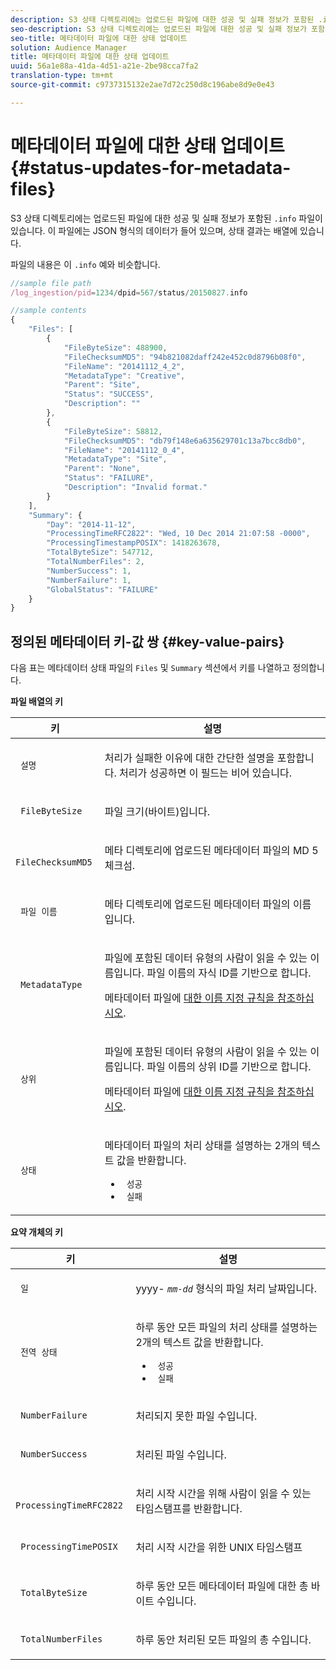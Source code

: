```yaml
---
description: S3 상태 디렉토리에는 업로드된 파일에 대한 성공 및 실패 정보가 포함된 .info 파일이 있습니다. 이 파일에는 JSON 형식의 데이터가 들어 있으며, 상태 결과는 배열에 있습니다.
seo-description: S3 상태 디렉토리에는 업로드된 파일에 대한 성공 및 실패 정보가 포함된 .info 파일이 있습니다. 이 파일에는 JSON 형식의 데이터가 들어 있으며, 상태 결과는 배열에 있습니다.
seo-title: 메타데이터 파일에 대한 상태 업데이트
solution: Audience Manager
title: 메타데이터 파일에 대한 상태 업데이트
uuid: 56a1e88a-41da-4d51-a21e-2be98cca7fa2
translation-type: tm+mt
source-git-commit: c9737315132e2ae7d72c250d8c196abe8d9e0e43

---
```



# 메타데이터 파일에 대한 상태 업데이트{#status-updates-for-metadata-files}

S3 상태 디렉토리에는 업로드된 파일에 대한 성공 및 실패 정보가 포함된 `.info` 파일이 있습니다. 이 파일에는 JSON 형식의 데이터가 들어 있으며, 상태 결과는 배열에 있습니다.

파일의 내용은 이 `.info` 예와 비슷합니다.

```js
//sample file path
/log_ingestion/pid=1234/dpid=567/status/20150827.info

//sample contents
{
    "Files": [
        {
            "FileByteSize": 488900,
            "FileChecksumMD5": "94b821082daff242e452c0d8796b08f0",
            "FileName": "20141112_4_2",
            "MetadataType": "Creative",
            "Parent": "Site",
            "Status": "SUCCESS",
            "Description": ""
        },
        {
            "FileByteSize": 58812,
            "FileChecksumMD5": "db79f148e6a635629701c13a7bcc8db0",
            "FileName": "20141112_0_4",
            "MetadataType": "Site",
            "Parent": "None",
            "Status": "FAILURE",
            "Description": "Invalid format."
        }
    ],
    "Summary": {
        "Day": "2014-11-12",
        "ProcessingTimeRFC2822": "Wed, 10 Dec 2014 21:07:58 -0000",
        "ProcessingTimestampPOSIX": 1418263678,
        "TotalByteSize": 547712,
        "TotalNumberFiles": 2,
        "NumberSuccess": 1,
        "NumberFailure": 1,
        "GlobalStatus": "FAILURE"
    }
}
```

## 정의된 메타데이터 키-값 쌍 {#key-value-pairs}

다음 표는 메타데이터 상태 파일의 `Files` 및 `Summary` 섹션에서 키를 나열하고 정의합니다.

**파일 배열의 키**

<table id="table_BF23C032FEFA446282E9364E85BE8C9F"> 
 <thead> 
  <tr> 
   <th colname="col1" class="entry"> 키 </th> 
   <th colname="col2" class="entry"> 설명 </th> 
  </tr> 
 </thead>
 <tbody> 
  <tr> 
   <td colname="col1"> <p> <code> 설명</code> </p> </td> 
   <td colname="col2"> <p>처리가 실패한 이유에 대한 간단한 설명을 포함합니다. 처리가 성공하면 이 필드는 비어 있습니다. </p> </td> 
  </tr> 
  <tr> 
   <td colname="col1"> <p> <code> FileByteSize</code> </p> </td> 
   <td colname="col2"> <p>파일 크기(바이트)입니다. </p> </td> 
  </tr> 
  <tr> 
   <td colname="col1"> <p> <code> FileChecksumMD5</code> </p> </td> 
   <td colname="col2"> <p>메타 <code></code> 디렉토리에 업로드된 메타데이터 파일의 MD 5 체크섬. </p> </td> 
  </tr> 
  <tr> 
   <td colname="col1"> <p> <code> 파일 이름</code> </p> </td> 
   <td colname="col2"> <p>메타 <code></code> 디렉토리에 업로드된 메타데이터 파일의 이름입니다. </p> </td> 
  </tr> 
  <tr> 
   <td colname="col1"> <p> <code> MetadataType</code> </p> </td> 
   <td colname="col2"> <p>파일에 포함된 데이터 유형의 사람이 읽을 수 있는 이름입니다. 파일 이름의 자식 ID를 기반으로 합니다. </p> <p>메타데이터 파일에 <a href="../../../reporting/audience-optimization-reports/metadata-files-intro/metadata-file-names.md"> 대한 이름 지정 규칙을 참조하십시오</a>. </p> </td> 
  </tr> 
  <tr> 
   <td colname="col1"> <p> <code> 상위</code> </p> </td> 
   <td colname="col2"> <p>파일에 포함된 데이터 유형의 사람이 읽을 수 있는 이름입니다. 파일 이름의 상위 ID를 기반으로 합니다. </p> <p>메타데이터 파일에 <a href="../../../reporting/audience-optimization-reports/metadata-files-intro/metadata-file-names.md"> 대한 이름 지정 규칙을 참조하십시오</a>. </p> </td> 
  </tr> 
  <tr> 
   <td colname="col1"> <p> <code> 상태</code> </p> </td> 
   <td colname="col2"> <p>메타데이터 파일의 처리 상태를 설명하는 2개의 텍스트 값을 반환합니다. </p> 
    <ul id="ul_3814EBB6B42B4EB294B1ABA5782190B6"> 
     <li id="li_92AAECE7E9A44B1193A1D93ABBCE46B0"> <code> 성공</code> </li> 
     <li id="li_3109F4E254374117A89CB989F221CB18"> <code> 실패</code> </li> 
    </ul> </td> 
  </tr> 
 </tbody> 
</table>

**요약 개체의 키**

<table id="table_C765A0CDBAA14A2FB5E0D38BDD1D292A"> 
 <thead> 
  <tr> 
   <th colname="col1" class="entry"> 키 </th> 
   <th colname="col2" class="entry"> 설명 </th> 
  </tr> 
 </thead>
 <tbody> 
  <tr> 
   <td colname="col1"> <p> <code> 일</code> </p> </td> 
   <td colname="col2"> <p>yyyy- <code><i>mm-dd</i></code> 형식의 파일 처리 날짜입니다. </p> </td> 
  </tr> 
  <tr> 
   <td colname="col1"> <p> <code> 전역 상태</code> </p> </td> 
   <td colname="col2"> <p>하루 동안 모든 파일의 처리 상태를 설명하는 2개의 텍스트 값을 반환합니다. </p> 
    <ul id="ul_3FC092CA043A486C9C79FECF71FAF8FB"> 
     <li id="li_754B32D8267D44BBBD6EC354C459C566"> <code> 성공</code> </li> 
     <li id="li_8B64E39C80424AC2B95DF9B53D62864E"> <code> 실패</code> </li> 
    </ul> </td> 
  </tr> 
  <tr> 
   <td colname="col1"> <p> <code> NumberFailure</code> </p> </td> 
   <td colname="col2"> <p>처리되지 못한 파일 수입니다. </p> </td> 
  </tr> 
  <tr> 
   <td colname="col1"> <p> <code> NumberSuccess</code> </p> </td> 
   <td colname="col2"> <p>처리된 파일 수입니다. </p> </td> 
  </tr> 
  <tr> 
   <td colname="col1"> <p> <code> ProcessingTimeRFC2822</code> </p> </td> 
   <td colname="col2"> <p>처리 시작 시간을 위해 사람이 읽을 수 있는 타임스탬프를 반환합니다. </p> </td> 
  </tr> 
  <tr> 
   <td colname="col1"> <p> <code> ProcessingTimePOSIX</code> </p> </td> 
   <td colname="col2"> <p>처리 시작 시간을 위한 UNIX 타임스탬프 </p> </td> 
  </tr> 
  <tr> 
   <td colname="col1"> <p> <code> TotalByteSize</code> </p> </td> 
   <td colname="col2"> <p>하루 동안 모든 메타데이터 파일에 대한 총 바이트 수입니다. </p> </td> 
  </tr> 
  <tr> 
   <td colname="col1"> <p> <code> TotalNumberFiles</code> </p> </td> 
   <td colname="col2"> <p>하루 동안 처리된 모든 파일의 총 수입니다. </p> </td> 
  </tr> 
 </tbody> 
</table>
